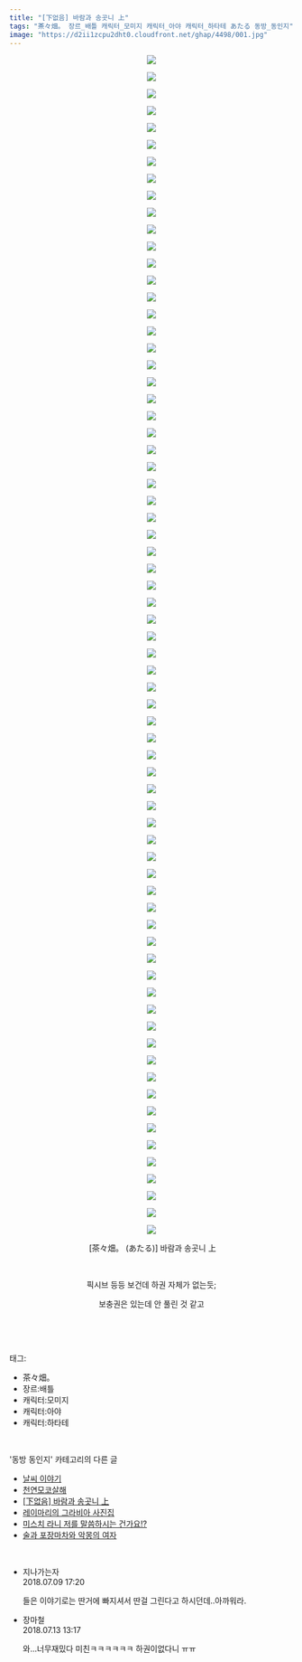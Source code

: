 ```yaml
---
title: "[下없음] 바람과 송곳니 上"
tags: "茶々畑。 장르_배틀 캐릭터_모미지 캐릭터_아야 캐릭터_하타테 あたる 동방_동인지"
image: "https://d2ii1zcpu2dht0.cloudfront.net/ghap/4498/001.jpg"
---
```

<div class="article">
<p style="text-align: center; clear: none; float: none;"><img src="{{ site.imgserver9 }}/ghap/4498/001.jpg"/></p>
<p style="text-align: center; clear: none; float: none;"><img src="{{ site.imgserver9 }}/ghap/4498/002.jpg"/></p>
<p style="text-align: center; clear: none; float: none;"><img src="{{ site.imgserver9 }}/ghap/4498/003.jpg"/></p>
<p style="text-align: center; clear: none; float: none;"><img src="{{ site.imgserver9 }}/ghap/4498/004.jpg"/></p>
<p style="text-align: center; clear: none; float: none;"><img src="{{ site.imgserver9 }}/ghap/4498/005.jpg"/></p>
<p style="text-align: center; clear: none; float: none;"><img src="{{ site.imgserver9 }}/ghap/4498/006.jpg"/></p>
<p style="text-align: center; clear: none; float: none;"><img src="{{ site.imgserver9 }}/ghap/4498/007.jpg"/></p>
<p style="text-align: center; clear: none; float: none;"><img src="{{ site.imgserver9 }}/ghap/4498/008.jpg"/></p>
<p style="text-align: center; clear: none; float: none;"><img src="{{ site.imgserver9 }}/ghap/4498/009.jpg"/></p>
<p style="text-align: center; clear: none; float: none;"><img src="{{ site.imgserver9 }}/ghap/4498/010.jpg"/></p>
<p style="text-align: center; clear: none; float: none;"><img src="{{ site.imgserver9 }}/ghap/4498/011.jpg"/></p>
<p style="text-align: center; clear: none; float: none;"><img src="{{ site.imgserver9 }}/ghap/4498/012.jpg"/></p>
<p style="text-align: center; clear: none; float: none;"><img src="{{ site.imgserver9 }}/ghap/4498/013.jpg"/></p>
<p style="text-align: center; clear: none; float: none;"><img src="{{ site.imgserver9 }}/ghap/4498/014.jpg"/></p>
<p style="text-align: center; clear: none; float: none;"><img src="{{ site.imgserver9 }}/ghap/4498/015.jpg"/></p>
<p style="text-align: center; clear: none; float: none;"><img src="{{ site.imgserver9 }}/ghap/4498/016.jpg"/></p>
<p style="text-align: center; clear: none; float: none;"><img src="{{ site.imgserver9 }}/ghap/4498/017.jpg"/></p>
<p style="text-align: center; clear: none; float: none;"><img src="{{ site.imgserver9 }}/ghap/4498/018.jpg"/></p>
<p style="text-align: center; clear: none; float: none;"><img src="{{ site.imgserver9 }}/ghap/4498/019.jpg"/></p>
<p style="text-align: center; clear: none; float: none;"><img src="{{ site.imgserver9 }}/ghap/4498/020.jpg"/></p>
<p style="text-align: center; clear: none; float: none;"><img src="{{ site.imgserver9 }}/ghap/4498/021.jpg"/></p>
<p style="text-align: center; clear: none; float: none;"><img src="{{ site.imgserver9 }}/ghap/4498/022.jpg"/></p>
<p style="text-align: center; clear: none; float: none;"><img src="{{ site.imgserver9 }}/ghap/4498/023.jpg"/></p>
<p style="text-align: center; clear: none; float: none;"><img src="{{ site.imgserver9 }}/ghap/4498/024.jpg"/></p>
<p style="text-align: center; clear: none; float: none;"><img src="{{ site.imgserver9 }}/ghap/4498/025.jpg"/></p>
<p style="text-align: center; clear: none; float: none;"><img src="{{ site.imgserver9 }}/ghap/4498/026.jpg"/></p>
<p style="text-align: center; clear: none; float: none;"><img src="{{ site.imgserver9 }}/ghap/4498/027.jpg"/></p>
<p style="text-align: center; clear: none; float: none;"><img src="{{ site.imgserver9 }}/ghap/4498/028.jpg"/></p>
<p style="text-align: center; clear: none; float: none;"><img src="{{ site.imgserver9 }}/ghap/4498/029.jpg"/></p>
<p style="text-align: center; clear: none; float: none;"><img src="{{ site.imgserver9 }}/ghap/4498/030.jpg"/></p>
<p style="text-align: center; clear: none; float: none;"><img src="{{ site.imgserver9 }}/ghap/4498/031.jpg"/></p>
<p style="text-align: center; clear: none; float: none;"><img src="{{ site.imgserver9 }}/ghap/4498/032.jpg"/></p>
<p style="text-align: center; clear: none; float: none;"><img src="{{ site.imgserver9 }}/ghap/4498/033.jpg"/></p>
<p style="text-align: center; clear: none; float: none;"><img src="{{ site.imgserver9 }}/ghap/4498/034.jpg"/></p>
<p style="text-align: center; clear: none; float: none;"><img src="{{ site.imgserver9 }}/ghap/4498/035.jpg"/></p>
<p style="text-align: center; clear: none; float: none;"><img src="{{ site.imgserver9 }}/ghap/4498/036.jpg"/></p>
<p style="text-align: center; clear: none; float: none;"><img src="{{ site.imgserver9 }}/ghap/4498/037.jpg"/></p>
<p style="text-align: center; clear: none; float: none;"><img src="{{ site.imgserver9 }}/ghap/4498/038.jpg"/></p>
<p style="text-align: center; clear: none; float: none;"><img src="{{ site.imgserver9 }}/ghap/4498/039.jpg"/></p>
<p style="text-align: center; clear: none; float: none;"><img src="{{ site.imgserver9 }}/ghap/4498/040.jpg"/></p>
<p style="text-align: center; clear: none; float: none;"><img src="{{ site.imgserver9 }}/ghap/4498/041.jpg"/></p>
<p style="text-align: center; clear: none; float: none;"><img src="{{ site.imgserver9 }}/ghap/4498/042.jpg"/></p>
<p style="text-align: center; clear: none; float: none;"><img src="{{ site.imgserver9 }}/ghap/4498/043.jpg"/></p>
<p style="text-align: center; clear: none; float: none;"><img src="{{ site.imgserver9 }}/ghap/4498/044.jpg"/></p>
<p style="text-align: center; clear: none; float: none;"><img src="{{ site.imgserver9 }}/ghap/4498/045.jpg"/></p>
<p style="text-align: center; clear: none; float: none;"><img src="{{ site.imgserver9 }}/ghap/4498/046.jpg"/></p>
<p style="text-align: center; clear: none; float: none;"><img src="{{ site.imgserver9 }}/ghap/4498/047.jpg"/></p>
<p style="text-align: center; clear: none; float: none;"><img src="{{ site.imgserver9 }}/ghap/4498/048.jpg"/></p>
<p style="text-align: center; clear: none; float: none;"><img src="{{ site.imgserver9 }}/ghap/4498/049.jpg"/></p>
<p style="text-align: center; clear: none; float: none;"><img src="{{ site.imgserver9 }}/ghap/4498/050.jpg"/></p>
<p style="text-align: center; clear: none; float: none;"><img src="{{ site.imgserver9 }}/ghap/4498/051.jpg"/></p>
<p style="text-align: center; clear: none; float: none;"><img src="{{ site.imgserver9 }}/ghap/4498/052.jpg"/></p>
<p style="text-align: center; clear: none; float: none;"><img src="{{ site.imgserver9 }}/ghap/4498/053.jpg"/></p>
<p style="text-align: center; clear: none; float: none;"><img src="{{ site.imgserver9 }}/ghap/4498/054.jpg"/></p>
<p style="text-align: center; clear: none; float: none;"><img src="{{ site.imgserver9 }}/ghap/4498/055.jpg"/></p>
<p style="text-align: center; clear: none; float: none;"><img src="{{ site.imgserver9 }}/ghap/4498/056.jpg"/></p>
<p style="text-align: center; clear: none; float: none;"><img src="{{ site.imgserver9 }}/ghap/4498/057.jpg"/></p>
<p style="text-align: center; clear: none; float: none;"><img src="{{ site.imgserver9 }}/ghap/4498/058.jpg"/></p>
<p style="text-align: center; clear: none; float: none;"><img src="{{ site.imgserver9 }}/ghap/4498/059.jpg"/></p>
<p style="text-align: center; clear: none; float: none;"><img src="{{ site.imgserver9 }}/ghap/4498/060.jpg"/></p>
<p style="text-align: center; clear: none; float: none;"><img src="{{ site.imgserver9 }}/ghap/4498/061.jpg"/></p>
<p style="text-align: center; clear: none; float: none;"><img src="{{ site.imgserver9 }}/ghap/4498/062.jpg"/></p>
<p style="text-align: center; clear: none; float: none;"><img src="{{ site.imgserver9 }}/ghap/4498/063.jpg"/></p>
<p style="text-align: center; clear: none; float: none;"><img src="{{ site.imgserver9 }}/ghap/4498/064.jpg"/></p>
<p style="text-align: center; clear: none; float: none;"><img src="{{ site.imgserver9 }}/ghap/4498/065.jpg"/></p>
<p style="text-align: center; clear: none; float: none;"><img src="{{ site.imgserver9 }}/ghap/4498/066.jpg"/></p>
<p style="text-align: center; clear: none; float: none;"><img src="{{ site.imgserver9 }}/ghap/4498/067.jpg"/></p>
<p style="text-align: center; clear: none; float: none;"><img src="{{ site.imgserver9 }}/ghap/4498/068.jpg"/></p>
<p style="text-align: center; clear: none; float: none;"><img src="{{ site.imgserver9 }}/ghap/4498/069.jpg"/></p>
<p style="text-align: center; clear: none; float: none;"><img src="{{ site.imgserver9 }}/ghap/4498/070.jpg"/></p>
<p style="text-align: center; clear: none; float: none;"> [茶々畑。 (あたる)] 바람과 송곳니 上</p>
<p style="text-align: center; clear: none; float: none;"><br/></p>
<p style="text-align: center; clear: none; float: none;">픽시브 등등 보건데 하권 자체가 없는듯;</p>
<p style="text-align: center; clear: none; float: none;">보충권은 있는데 안 풀린 것 같고</p>
<p><br/></p>
</div><br/>
<div class="tagTrail">
<p>태그: </p>
<ul>
<li>茶々畑。</li>
<li>장르:배틀</li>
<li>캐릭터:모미지</li>
<li>캐릭터:아야</li>
<li>캐릭터:하타테</li>
</ul>
</div><br/>
<div class="another">
<p>'동방 동인지' 카테고리의 다른 글</p>
<ul>
<li><a href="/ghap_4508">날씨 이야기</a></li>
<li><a href="/ghap_4507">천연모코살해</a></li>
<li><a href="/ghap_4498">[下없음] 바람과 송곳니 上</a></li>
<li><a href="/ghap_4496">레이마리의 그라비아 사진집</a></li>
<li><a href="/ghap_4494">미스치 라니 저를 말씀하시는 건가요!?</a></li>
<li><a href="/ghap_4493">술과 포장마차와 악몽의 여자</a></li>
</ul>
</div><br/>
<div class="cb_module cb_fluid">
<div class="cb_wrt cb_profile">
<div class="comment">
<ul>
<li class="cb_thumb_off" id="comment15282735">
<div class="cb_comment_area">
<div class="cb_info_area">
<div class="cb_section">
<span class="cb_nick_name">지나가는자</span>
</div>
<div class="cb_section">
<span class="cb_date">2018.07.09 17:20 </span>
</div>
</div>
<div class="cb_dsc_comment">
<p class="cb_dsc">
											들은 이야기로는 딴거에 빠지셔서 딴걸 그린다고 하시던데..아까워라.
										</p>
</div>
</div></li>
<li class="cb_thumb_off" id="comment15285945">
<div class="cb_comment_area">
<div class="cb_info_area">
<div class="cb_section">
<span class="cb_nick_name">장마철</span>
</div>
<div class="cb_section">
<span class="cb_date">2018.07.13 13:17 </span>
</div>
</div>
<div class="cb_dsc_comment">
<p class="cb_dsc">
											와...너무재밌다 미친ㅋㅋㅋㅋㅋㅋ 하권이없다니 ㅠㅠ
										</p>
</div>
</div></li>
</ul>
</div>
</div><!-- commentList close -->
</div><br/>
